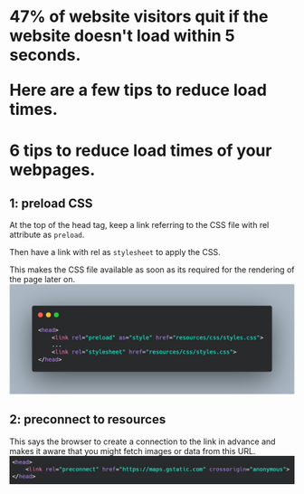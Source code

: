 <h1>47% of website visitors quit if the website doesn't load within 5 seconds.

Here are a few tips to reduce load times.</h1>

# 6 tips to reduce load times of your webpages.
## 1: preload CSS
At the top of the head tag, keep a link referring to the CSS file with rel attribute as `preload`.

Then have a link with rel as `stylesheet` to apply the CSS.

This makes the CSS file available as soon as its required for the rendering of the page later on.
![](./images/preload.jpg)

## 2: preconnect to resources

This says the browser to create a connection to the link in advance and makes it aware that you might fetch images or data from this URL.
![](./images/preconnect.jpg)
